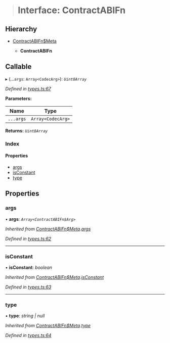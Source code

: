 > # Interface: ContractABIFn

## Hierarchy

* [ContractABIFn$Meta](_types_.contractabifn_meta.md)

  * **ContractABIFn**

## Callable

▸ (...`args`: `Array<CodecArg>`): *`Uint8Array`*

*Defined in [types.ts:67](https://github.com/polkadot-js/api/blob/a3ce867/packages/api-contract/src/types.ts#L67)*

**Parameters:**

Name | Type |
------ | ------ |
`...args` | `Array<CodecArg>` |

**Returns:** *`Uint8Array`*

### Index

#### Properties

* [args](_types_.contractabifn.md#args)
* [isConstant](_types_.contractabifn.md#isconstant)
* [type](_types_.contractabifn.md#type)

## Properties

###  args

• **args**: *`Array<ContractABIFn$Arg>`*

*Inherited from [ContractABIFn$Meta](_types_.contractabifn_meta.md).[args](_types_.contractabifn_meta.md#args)*

*Defined in [types.ts:62](https://github.com/polkadot-js/api/blob/a3ce867/packages/api-contract/src/types.ts#L62)*

___

###  isConstant

• **isConstant**: *boolean*

*Inherited from [ContractABIFn$Meta](_types_.contractabifn_meta.md).[isConstant](_types_.contractabifn_meta.md#isconstant)*

*Defined in [types.ts:63](https://github.com/polkadot-js/api/blob/a3ce867/packages/api-contract/src/types.ts#L63)*

___

###  type

• **type**: *string | null*

*Inherited from [ContractABIFn$Meta](_types_.contractabifn_meta.md).[type](_types_.contractabifn_meta.md#type)*

*Defined in [types.ts:64](https://github.com/polkadot-js/api/blob/a3ce867/packages/api-contract/src/types.ts#L64)*